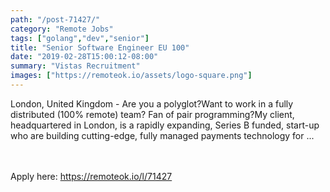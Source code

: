 ```yaml
---
path: "/post-71427/"
category: "Remote Jobs"
tags: ["golang","dev","senior"]
title: "Senior Software Engineer EU 100"
date: "2019-02-28T15:00:12-08:00"
summary: "Vistas Recruitment"
images: ["https://remoteok.io/assets/logo-square.png"]
---
```


London, United Kingdom - Are you a polyglot?Want to work in a fully distributed (100% remote) team? Fan of pair programming?My client, headquartered in London, is a rapidly expanding, Series B funded, start-up who are building cutting-edge, fully managed payments technology for ...

<br/>
<br/>
Apply here: <A HREF="https://remoteok.io/l/71427">https://remoteok.io/l/71427</A>
